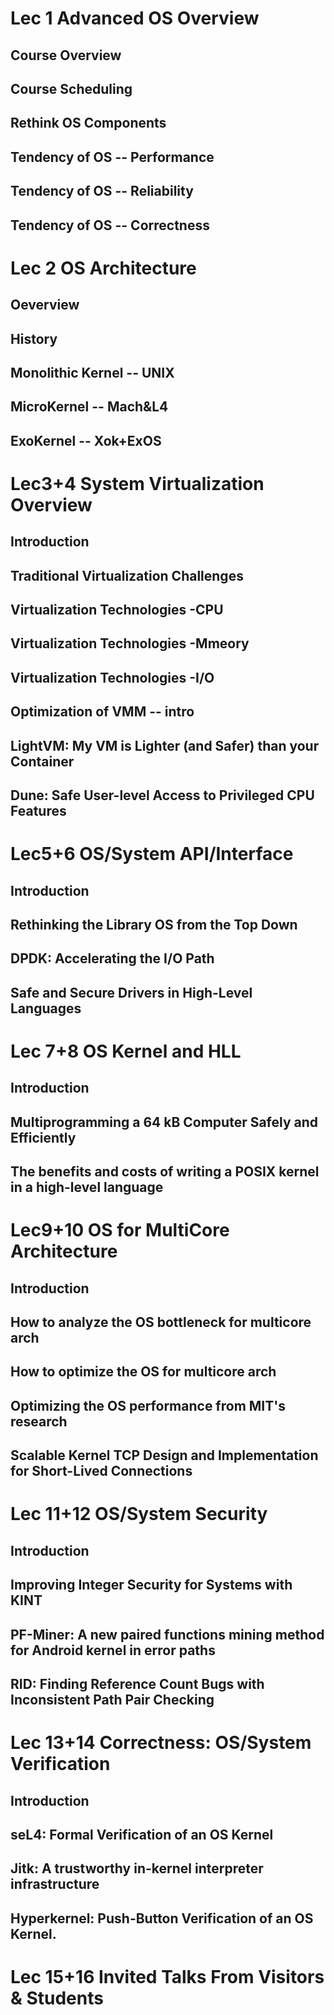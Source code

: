 # Lec 1 Advanced OS Overview 


## Course Overview 

## Course Scheduling 

## Rethink OS Components

## Tendency of OS -- Performance

## Tendency of OS -- Reliability

## Tendency of OS -- Correctness


# Lec 2 OS Architecture

## Oeverview

## History 

## Monolithic Kernel -- UNIX

## MicroKernel -- Mach&L4

## ExoKernel --  Xok+ExOS


# Lec3+4  System Virtualization Overview

## Introduction

## Traditional Virtualization Challenges

## Virtualization Technologies -CPU

## Virtualization Technologies -Mmeory

## Virtualization Technologies -I/O

## Optimization of VMM -- intro
## LightVM: My VM is Lighter (and Safer) than your Container 
## Dune: Safe User-level Access to Privileged CPU Features


# Lec5+6  OS/System API/Interface

## Introduction

## Rethinking the Library OS from the Top Down

## DPDK: Accelerating the I/O Path 

## Safe and Secure Drivers in High-Level Languages


# Lec 7+8 OS Kernel and HLL

## Introduction

## Multiprogramming a 64 kB Computer Safely and Efficiently

## The benefits and costs of writing a POSIX kernel in a high-level language


# Lec9+10 OS for MultiCore Architecture

## Introduction

## How to analyze the OS bottleneck for multicore arch

## How to optimize the OS for multicore arch

## Optimizing the OS performance from MIT's research 

## Scalable Kernel TCP Design and Implementation for Short-Lived Connections

# Lec 11+12 OS/System Security

## Introduction

## Improving Integer Security for Systems with KINT

## PF-Miner: A new paired functions mining method for Android kernel in error paths

## RID: Finding Reference Count Bugs with Inconsistent Path Pair Checking

# Lec 13+14 Correctness: OS/System Verification

## Introduction

## seL4: Formal Verification of an OS Kernel

## Jitk: A trustworthy in-kernel interpreter infrastructure

## **Hyperkernel: Push-Button Verification of an OS Kernel.** 


# Lec 15+16 Invited Talks From Visitors & Students
